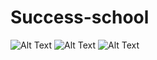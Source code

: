 # Success-school

![Alt Text](~/home/ikram/Pictures/scrn-240215-2134-03.png)
![Alt Text](relative/path/to/image.jpg)
![Alt Text](relative/path/to/image.jpg)

